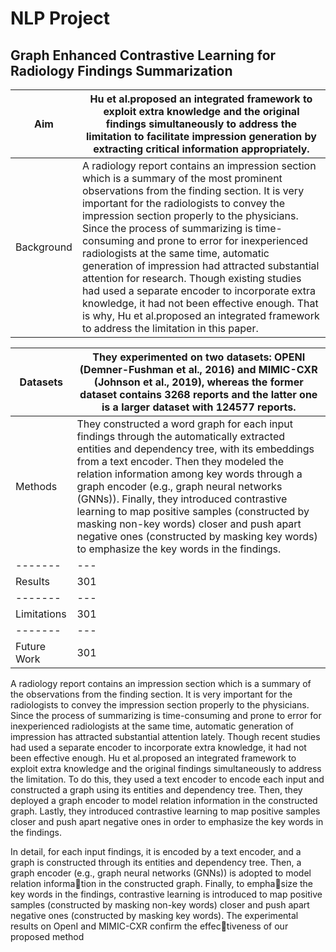 # NLP Project

## Graph Enhanced Contrastive Learning for Radiology Findings Summarization

| Aim | Hu et al.proposed an integrated framework to exploit extra knowledge and the original findings simultaneously to address the limitation to facilitate impression generation by extracting critical information appropriately.| 
| ------- | --- | 
| Background | A radiology report contains an impression section which is a summary of the most prominent observations from the finding section. It is very important for the radiologists to convey the impression section properly to the physicians. Since the process of summarizing is time-consuming and prone to error for inexperienced radiologists at the same time, automatic generation of impression had attracted substantial attention for research. Though existing studies had used a separate encoder to incorporate extra knowledge, it had not been effective enough. That is why, Hu et al.proposed an integrated framework to address the limitation in this paper. | 

| Datasets | They experimented on two datasets: OPENI (Demner-Fushman et al., 2016) and MIMIC-CXR (Johnson et al., 2019), whereas the former dataset contains 3268 reports and the latter one is a larger dataset with 124577 reports. | 
| ------- | --- | 
| Methods | They constructed a word graph for each input findings through the automatically extracted entities and dependency tree, with its embeddings from a text encoder. Then they modeled the relation information among key words through a graph encoder (e.g., graph neural networks (GNNs)). Finally, they introduced contrastive learning to map positive samples (constructed by masking non-key words) closer and push apart negative ones (constructed by masking key words) to emphasize the key words in the findings. | 
| ------- | --- | 
| Results| 301 | 
| ------- | --- |
| Limitations | 301 | 
| ------- | --- | 
| Future Work | 301 | 


A radiology report contains an impression section which is a summary of the observations from the finding section. It is very important for the radiologists to convey the impression section properly to the physicians. Since the process of summarizing is time-consuming and prone to error for inexperienced radiologists at the same time, automatic generation of impression has attracted substantial attention lately. Though recent studies had used a separate encoder to incorporate extra knowledge, it had not been effective enough. Hu et al.proposed an integrated framework to exploit extra knowledge and the original findings simultaneously to address the limitation. To do this, they used a text encoder to encode each input and constructed a graph using its entities and dependency tree. Then, they deployed a graph encoder to model relation information in the constructed graph. Lastly, they introduced contrastive learning to map positive samples closer and push apart negative ones in order to emphasize the key words in the findings.



In detail, for each input findings, it is encoded
by a text encoder, and a graph is constructed
through its entities and dependency tree. Then,
a graph encoder (e.g., graph neural networks
(GNNs)) is adopted to model relation information in the constructed graph. Finally, to emphasize the key words in the findings, contrastive
learning is introduced to map positive samples
(constructed by masking non-key words) closer
and push apart negative ones (constructed by
masking key words). The experimental results
on OpenI and MIMIC-CXR confirm the effectiveness of our proposed method
